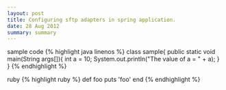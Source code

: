 ```yaml
---
layout: post
title: Configuring sftp adapters in spring application.  
date: 28 Aug 2012
summary: summary
---
```

sample code
{% highlight java linenos %}
class sample{
	public static void main(String args[]){
		int a = 10;
		System.out.println("The value of a = " + a);
	}
}
{% endhighlight %}


ruby 
{% highlight ruby %}
def foo
  puts 'foo'
end
{% endhighlight %}